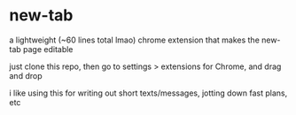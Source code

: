 # new-tab

a lightweight (~60 lines total lmao) chrome extension that makes the new-tab page editable

just clone this repo, then go to settings > extensions for Chrome, and drag and drop

i like using this for writing out short texts/messages, jotting down fast plans, etc